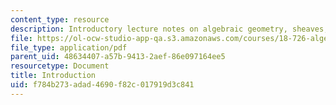 ```yaml
---
content_type: resource
description: Introductory lecture notes on algebraic geometry, sheaves, and functors.
file: https://ol-ocw-studio-app-qa.s3.amazonaws.com/courses/18-726-algebraic-geometry-spring-2009/f784b273adad4690f82c017919d3c841_MIT18_726s09_lec01_intro.pdf
file_type: application/pdf
parent_uid: 48634407-a57b-9413-2aef-86e097164ee5
resourcetype: Document
title: Introduction
uid: f784b273-adad-4690-f82c-017919d3c841
---
```

